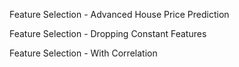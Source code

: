 Feature Selection - Advanced House Price Prediction

Feature Selection - Dropping Constant Features

Feature Selection - With Correlation

